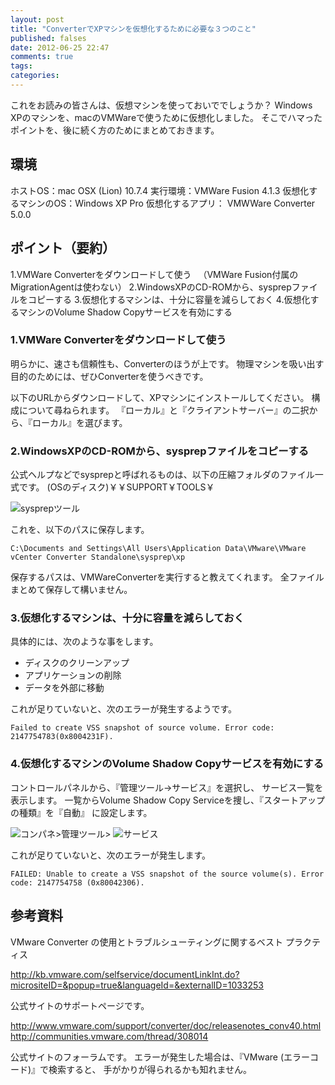 ```yaml
---
layout: post
title: "ConverterでXPマシンを仮想化するために必要な３つのこと"
published: falses
date: 2012-06-25 22:47
comments: true
tags: 
categories: 
---
```


これをお読みの皆さんは、仮想マシンを使っておいででしょうか？
Windows XPのマシンを、macのVMWareで使うために仮想化しました。
そこでハマったポイントを、後に続く方のためにまとめておきます。

## 環境

ホストOS：mac OSX (Lion) 10.7.4
実行環境：VMWare Fusion 4.1.3
仮想化するマシンのOS：Windows XP Pro
仮想化するアプリ： VMWWare Converter 5.0.0

## ポイント（要約）

1.VMWare Converterをダウンロードして使う
　（VMWare Fusion付属のMigrationAgentは使わない）
2.WindowsXPのCD-ROMから、sysprepファイルをコピーする
3.仮想化するマシンは、十分に容量を減らしておく
4.仮想化するマシンのVolume Shadow Copyサービスを有効にする

### 1.VMWare Converterをダウンロードして使う

明らかに、速さも信頼性も、Converterのほうが上です。
物理マシンを吸い出す目的のためには、ぜひConverterを使うべきです。

以下のURLからダウンロードして、XPマシンにインストールしてください。
構成について尋ねられます。
『ローカル』と『クライアントサーバー』の二択から、『ローカル』を選びます。

### 2.WindowsXPのCD-ROMから、sysprepファイルをコピーする

公式ヘルプなどでsysprepと呼ばれるものは、以下の圧縮フォルダのファイル一式です。
(OSのディスク)￥￥SUPPORT￥TOOLS￥

![sysprepツール](https://img.skitch.com/20120625-b7a5a973xx41ic6qje142y627i.gif)

これを、以下のパスに保存します。

    C:\Documents and Settings\All Users\Application Data\VMware\VMware vCenter Converter Standalone\sysprep\xp

保存するパスは、VMWareConverterを実行すると教えてくれます。
全ファイルまとめて保存して構いません。

### 3.仮想化するマシンは、十分に容量を減らしておく

具体的には、次のような事をします。
- ディスクのクリーンアップ
- アプリケーションの削除
- データを外部に移動

これが足りていないと、次のエラーが発生するようです。

    Failed to create VSS snapshot of source volume. Error code: 2147754783(0x8004231F). 

### 4.仮想化するマシンのVolume Shadow Copyサービスを有効にする

コントロールパネルから、『管理ツール->サービス』を選択し、
サービス一覧を表示します。
一覧からVolume Shadow Copy Serviceを捜し、『スタートアップの種類』を『自動』
に設定します。

![コンパネ>管理ツール>](https://img.skitch.com/20120625-ghgec3kruxiirgkmkd6k1wftjm.gif)
![サービス](https://img.skitch.com/20120625-q1f2a5d35a8bjj7kqhpbixbxj5.gif)

これが足りていないと、次のエラーが発生します。

    FAILED: Unable to create a VSS snapshot of the source volume(s). Error code: 2147754758 (0x80042306).

## 参考資料

VMware Converter の使用とトラブルシューティングに関するベスト プラクティス

<http://kb.vmware.com/selfservice/documentLinkInt.do?micrositeID=&popup=true&languageId=&externalID=1033253>

公式サイトのサポートページです。

<http://www.vmware.com/support/converter/doc/releasenotes_conv40.html>
<http://communities.vmware.com/thread/308014>

公式サイトのフォーラムです。
エラーが発生した場合は、『VMware (エラーコード)』で検索すると、
手がかりが得られるかも知れません。

